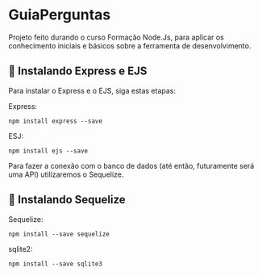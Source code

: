 # GuiaPerguntas
Projeto feito durando o curso Formação Node.Js, para aplicar os conhecimento iniciais e básicos sobre a ferramenta de desenvolvimento.

  ## 🚀 Instalando Express e EJS

Para instalar o Express e o EJS, siga estas etapas:

Express:
```
npm install express --save
```

ESJ:
```
npm install ejs --save
```
Para fazer a conexão com o banco de dados (até então, futuramente será uma API)
utilizaremos o Sequelize.

## 🚀 Instalando Sequelize

Sequelize:
```
npm install --save sequelize
```

sqlite2:
```
npm install --save sqlite3
```
